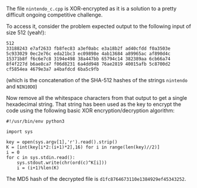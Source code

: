 The file `nintendo_c.cpp` is XOR-encrypted as it is a solution to a pretty difficult ongoing competitive challenge.

To access it, consider the problem expected output to the following input of size 512 (yeah!):
```
512
33188243 e7af2633 fb8fec83 a3ef0abc e3a18b2f ad40cfdd f0a3503e 5c933029 0ec2e76c eda21bc3 ec09898e 4ab13684 a89965ac af890d4c 15371b8f f6c6e7c8 3194e498 38a447bb 65794c14 382389aa 6cb66a74 8f4f227d b6ae8ca7 f06d8231 6a4dd948 76ae2819 40015afb 5c8700d2 cf5854ea 4679e3a7 a4bafdcd 6ba5c9fb
```
(which is the concatenation of the SHA-512 hashes of the strings `nintendo` and `NIN10DO`)

Now remove all the whitespace characters from that output to get a single hexadecimal string. That string has been used as the key to encrypt the code using the following basic XOR encryption/decryption algorithm:
```
#!/usr/bin/env python3

import sys

key = open(sys.argv[1],'r').read().strip()
K = [int(key[i*2:(i+1)*2],16) for i in range(len(key)//2)]
i = 0
for c in sys.stdin.read():
    sys.stdout.write(chr(ord(c)^K[i]))
    i = (i+1)%len(K)
```

The MD5 hash of the decrypted file is `d1fc8764673110e1384929ef45343252`.
